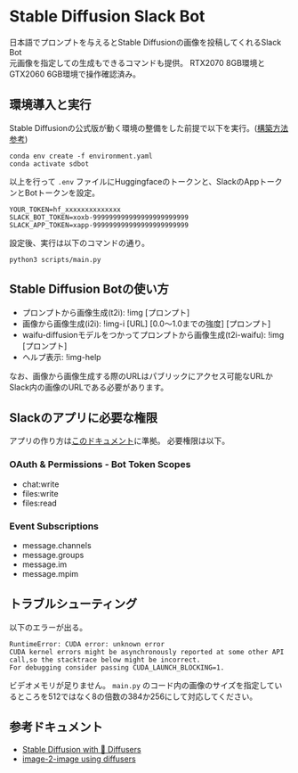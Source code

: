 # Stable Diffusion Slack Bot
日本語でプロンプトを与えるとStable Diffusionの画像を投稿してくれるSlack Bot  
元画像を指定しての生成もできるコマンドも提供。
RTX2070 8GB環境とGTX2060 6GB環境で操作確認済み。

## 環境導入と実行
Stable Diffusionの公式版が動く環境の整備をした前提で以下を実行。([構築方法参考](https://zenn.dev/koyoarai_/articles/02f3ed864c6127bb2049))

```
conda env create -f environment.yaml
conda activate sdbot
```
以上を行って `.env` ファイルにHuggingfaceのトークンと、SlackのAppトークンとBotトークンを設定。

```
YOUR_TOKEN=hf_xxxxxxxxxxxxxx
SLACK_BOT_TOKEN=xoxb-999999999999999999999999
SLACK_APP_TOKEN=xapp-999999999999999999999999
```

設定後、実行は以下のコマンドの通り。

```
python3 scripts/main.py
```
## Stable Diffusion Botの使い方

- プロンプトから画像生成(t2i): !img [プロンプト]
- 画像から画像生成(i2i): !img-i [URL] [0.0～1.0までの強度] [プロンプト]
- waifu-diffusionモデルをつかってプロンプトから画像生成(t2i-waifu): !img [プロンプト]
- ヘルプ表示: !img-help

なお、画像から画像生成する際のURLはパブリックにアクセス可能なURLかSlack内の画像のURLである必要があります。  

## Slackのアプリに必要な権限
アプリの作り方は[このドキュメント](https://slack.dev/bolt-python/ja-jp/tutorial/getting-started)に準拠。
必要権限は以下。

### OAuth & Permissions - Bot Token Scopes
- chat:write
- files:write
- files:read

### Event Subscriptions
- message.channels
- message.groups
- message.im
- message.mpim 

## トラブルシューティング

以下のエラーが出る。

```
RuntimeError: CUDA error: unknown error
CUDA kernel errors might be asynchronously reported at some other API call,so the stacktrace below might be incorrect.
For debugging consider passing CUDA_LAUNCH_BLOCKING=1.
```

ビデオメモリが足りません。 `main.py` のコード内の画像のサイズを指定しているところを512ではなく8の倍数の384か256にして対応してください。

## 参考ドキュメント
- [Stable Diffusion with 🧨 Diffusers](https://huggingface.co/blog/stable_diffusion)
- [image-2-image using diffusers](https://colab.research.google.com/github/patil-suraj/Notebooks/blob/master/image_2_image_using_diffusers.ipynb#scrollTo=V24njWQBC8eC)

